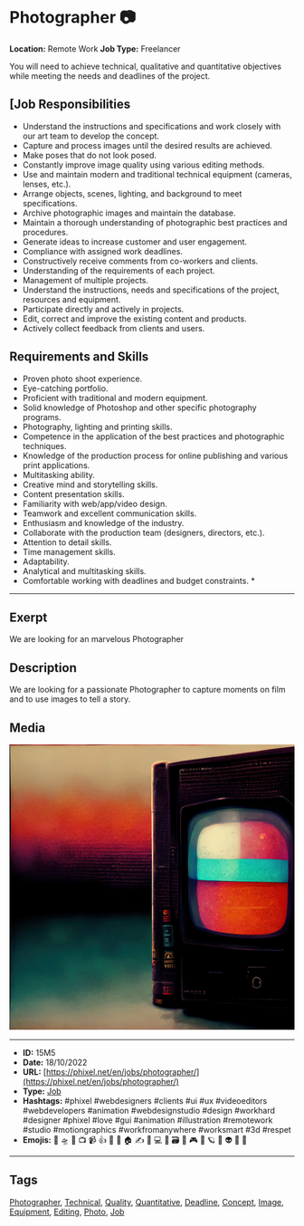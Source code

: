 # Photographer 📷
**Location:** Remote Work
**Job Type:** Freelancer

You will need to achieve technical, qualitative and quantitative objectives while meeting the needs and deadlines of the project.

## [Job Responsibilities

- Understand the instructions and specifications and work closely with our art team to develop the concept.
- Capture and process images until the desired results are achieved.
- Make poses that do not look posed.
- Constantly improve image quality using various editing methods.
- Use and maintain modern and traditional technical equipment (cameras, lenses, etc.).
- Arrange objects, scenes, lighting, and background to meet specifications.
- Archive photographic images and maintain the database.
- Maintain a thorough understanding of photographic best practices and procedures.
- Generate ideas to increase customer and user engagement.
- Compliance with assigned work deadlines.
- Constructively receive comments from co-workers and clients.
- Understanding of the requirements of each project.
- Management of multiple projects.
- Understand the instructions, needs and specifications of the project, resources and equipment.
- Participate directly and actively in projects.
- Edit, correct and improve the existing content and products.
- Actively collect feedback from clients and users.

## Requirements and Skills
- Proven photo shoot experience.
- Eye-catching portfolio.
- Proficient with traditional and modern equipment.
- Solid knowledge of Photoshop and other specific photography programs.
- Photography, lighting and printing skills.
- Competence in the application of the best practices and photographic techniques.
- Knowledge of the production process for online publishing and various print applications.
- Multitasking ability.
- Creative mind and storytelling skills.
- Content presentation skills.
- Familiarity with web/app/video design.
- Teamwork and excellent communication skills.
- Enthusiasm and knowledge of the industry.
- Collaborate with the production team (designers, directors, etc.).
- Attention to detail skills.
- Time management skills.
- Adaptability.
- Analytical and multitasking skills.
- Comfortable working with deadlines and budget constraints. *
------------
## Exerpt
We are looking for an marvelous Photographer
## Description
We are looking for a passionate Photographer to capture moments on film and to use images to tell a story.
## Media
<img src="media/cc139c8d/job-photographer.jpg">

------------
- **ID:** 15M5
- **Date:** 18/10/2022
- **URL:** [https://phixel.net/en/jobs/photographer/](https://phixel.net/en/jobs/photographer/)
- **Type:** [Job](#job)
- **Hashtags:** #phixel #webdesigners #clients #ui #ux #videoeditors #webdevelopers #animation #webdesignstudio #design #workhard #designer #phixel #love #gui #animation #illustration #remotework #studio #motiongraphics #workfromanywhere #worksmart #3d #respet
- **Emojis:** 🎨 🛸 📼 📺 📹 👍 🔗 📝 🏠 ✍️ 👨 💻 👑 🗃 👾 🎮 📲 🪐 🌟 👽 🚀 🌌

------------
## Tags
[Photographer](#Photographer), [Technical](#Technical), [Quality](#Quality), [Quantitative](#Quantitative), [Deadline](#Deadline), [Concept](#Concept), [Image](#Image), [Equipment](#Equipment), [Editing](#Editing), [Photo](#Photo), [Job](#Job)
